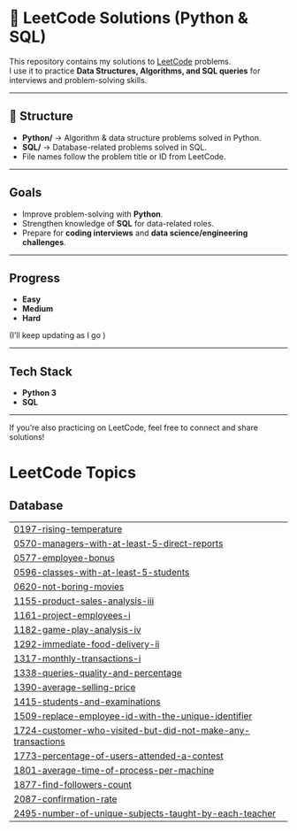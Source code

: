 # 📝 LeetCode Solutions (Python & SQL)

This repository contains my solutions to [LeetCode](https://leetcode.com/) problems.  
I use it to practice **Data Structures, Algorithms, and SQL queries** for interviews and problem-solving skills.  

---

## 📂 Structure
- **Python/** → Algorithm & data structure problems solved in Python.  
- **SQL/** → Database-related problems solved in SQL.  
- File names follow the problem title or ID from LeetCode.  

---

##  Goals
- Improve problem-solving with **Python**.  
- Strengthen knowledge of **SQL** for data-related roles.  
- Prepare for **coding interviews** and **data science/engineering challenges**.  

---

##  Progress
- **Easy**   
- **Medium**  
- **Hard**  

(I’ll keep updating as I go )

---

##  Tech Stack
- **Python 3**   
- **SQL** 

---

 If you’re also practicing on LeetCode, feel free to connect and share solutions!

<!---LeetCode Topics Start-->
# LeetCode Topics
## Database
|  |
| ------- |
| [0197-rising-temperature](https://github.com/soniya2504/Leedcode_Solution/tree/master/0197-rising-temperature) |
| [0570-managers-with-at-least-5-direct-reports](https://github.com/soniya2504/Leedcode_Solution/tree/master/0570-managers-with-at-least-5-direct-reports) |
| [0577-employee-bonus](https://github.com/soniya2504/Leedcode_Solution/tree/master/0577-employee-bonus) |
| [0596-classes-with-at-least-5-students](https://github.com/soniya2504/Leedcode_Solution/tree/master/0596-classes-with-at-least-5-students) |
| [0620-not-boring-movies](https://github.com/soniya2504/Leedcode_Solution/tree/master/0620-not-boring-movies) |
| [1155-product-sales-analysis-iii](https://github.com/soniya2504/Leedcode_Solution/tree/master/1155-product-sales-analysis-iii) |
| [1161-project-employees-i](https://github.com/soniya2504/Leedcode_Solution/tree/master/1161-project-employees-i) |
| [1182-game-play-analysis-iv](https://github.com/soniya2504/Leedcode_Solution/tree/master/1182-game-play-analysis-iv) |
| [1292-immediate-food-delivery-ii](https://github.com/soniya2504/Leedcode_Solution/tree/master/1292-immediate-food-delivery-ii) |
| [1317-monthly-transactions-i](https://github.com/soniya2504/Leedcode_Solution/tree/master/1317-monthly-transactions-i) |
| [1338-queries-quality-and-percentage](https://github.com/soniya2504/Leedcode_Solution/tree/master/1338-queries-quality-and-percentage) |
| [1390-average-selling-price](https://github.com/soniya2504/Leedcode_Solution/tree/master/1390-average-selling-price) |
| [1415-students-and-examinations](https://github.com/soniya2504/Leedcode_Solution/tree/master/1415-students-and-examinations) |
| [1509-replace-employee-id-with-the-unique-identifier](https://github.com/soniya2504/Leedcode_Solution/tree/master/1509-replace-employee-id-with-the-unique-identifier) |
| [1724-customer-who-visited-but-did-not-make-any-transactions](https://github.com/soniya2504/Leedcode_Solution/tree/master/1724-customer-who-visited-but-did-not-make-any-transactions) |
| [1773-percentage-of-users-attended-a-contest](https://github.com/soniya2504/Leedcode_Solution/tree/master/1773-percentage-of-users-attended-a-contest) |
| [1801-average-time-of-process-per-machine](https://github.com/soniya2504/Leedcode_Solution/tree/master/1801-average-time-of-process-per-machine) |
| [1877-find-followers-count](https://github.com/soniya2504/Leedcode_Solution/tree/master/1877-find-followers-count) |
| [2087-confirmation-rate](https://github.com/soniya2504/Leedcode_Solution/tree/master/2087-confirmation-rate) |
| [2495-number-of-unique-subjects-taught-by-each-teacher](https://github.com/soniya2504/Leedcode_Solution/tree/master/2495-number-of-unique-subjects-taught-by-each-teacher) |
<!---LeetCode Topics End-->
